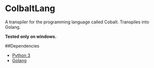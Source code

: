 # ColbaltLang
A transpiler for the programming language called Cobalt. Transpiles into Golang.

**Tested only on windows.**

##Dependencies
* [Python 3](https://www.python.org/)
* [Golang](https://golang.org/)
